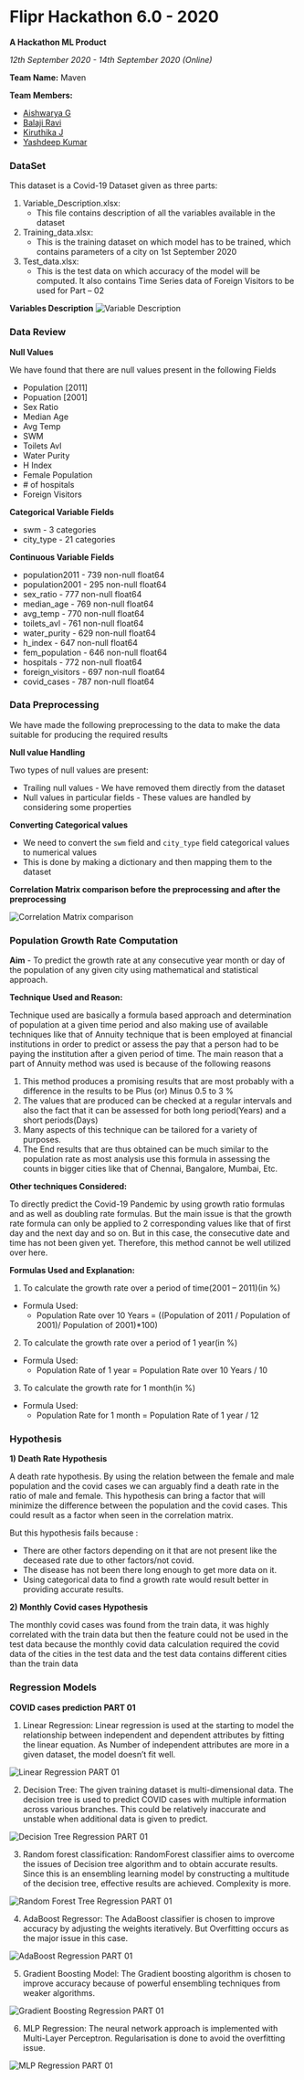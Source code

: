 # Flipr Hackathon 6.0 - 2020

**A Hackathon ML Product**

*12th September 2020 - 14th September 2020 (Online)*

**Team Name:** Maven

**Team Members:**
* [Aishwarya G](https://github.com/izoooo)
* [Balaji Ravi](https://github.com/BalajiRavi63)
* [Kiruthika J](https://github.com/J-Kiruthika)
* [Yashdeep Kumar](https://github.com/yashdeepkumar)

### DataSet

This dataset is a Covid-19 Dataset given as three parts:
1. Variable_Description.xlsx:
    * This file contains description of all the variables available in the dataset
2. Training_data.xlsx:
    * This is the training dataset on which model has to be trained, which contains parameters of a city on 1st September 2020
3. Test_data.xlsx:
    * This is the test data on which accuracy of the model will be computed. It also contains Time Series data of Foreign Visitors to be used for Part – 02
    
**Variables Description**
![Variable Description](/Prediction_plot/variable_desc.PNG)

### Data Review

**Null Values**

We have found that there are null values present in the following Fields
* Population [2011]
* Popuation [2001]
* Sex Ratio
* Median Age
* Avg Temp
* SWM
* Toilets Avl
* Water Purity
* H Index
* Female Population
* \# of hospitals
* Foreign Visitors

**Categorical Variable Fields**
* swm - 3 categories
* city_type - 21 categories

**Continuous Variable Fields**
* population2011 - 739 non-null    float64
* population2001 - 295 non-null    float64
* sex_ratio - 777 non-null    float64
* median_age - 769 non-null    float64
* avg_temp - 770 non-null    float64
* toilets_avl - 761 non-null    float64
* water_purity - 629 non-null    float64
* h_index - 647 non-null    float64
* fem_population - 646 non-null    float64
* hospitals - 772 non-null    float64
* foreign_visitors - 697 non-null    float64
* covid_cases - 787 non-null    float64

### Data Preprocessing

We have made the following preprocessing to the data to make the data suitable for producing the required results

**Null value Handling**

Two types of null values are present:
* Trailing null values - We have removed them directly from the dataset
* Null values in particular fields - These values are handled by considering some properties

**Converting Categorical values**
* We need to convert the `swm` field and `city_type` field categorical values to numerical values
* This is done by making a dictionary and then mapping them to the dataset

**Correlation Matrix comparison before the preprocessing and after the preprocessing**

![Correlation Matrix comparison](/Prediction_plot/corr_comp.png)

### **Population Growth Rate Computation**

**Aim** - To predict the growth rate at any consecutive year month or day of the population of any given city using mathematical and statistical approach.

**Technique Used and Reason:**

Technique used are basically a formula based approach and determination of population at a given time period and also making use of available techniques like that of Annuity technique that is been employed at financial institutions in order to predict or assess the pay that a person had to be paying the institution after a given period of time. The main reason that a part of Annuity method was used is because of the following reasons
   
1.	This method produces a promising results that are most probably with a difference in the results to be Plus (or) Minus 0.5 to 3 %
2.	The values that are produced can be checked at a regular intervals and also the fact that it can be assessed for both long period(Years) and a short periods(Days)
3.	Many aspects of this technique can be tailored for a variety of purposes.
4.	The End results that are thus obtained can be much similar to the population rate as most analysis use this formula in assessing the counts in bigger cities like that of Chennai, Bangalore, Mumbai, Etc.

**Other techniques Considered:**

To directly predict the Covid-19 Pandemic by using growth ratio formulas and as well as doubling rate formulas. But the main issue is that the growth rate formula can only be applied to 2 corresponding values like that of first day and the next day and so on. But in this case, the consecutive date and time has not been given yet. Therefore, this method cannot be well utilized over here. 
   
**Formulas Used and Explanation:**

1.	To calculate the growth rate over a period of time(2001 – 2011)(in %)

   * Formula Used:
      * Population Rate over 10 Years = ((Population of 2011 / Population of 2001)/ Population of 2001)*100)

2.	To calculate the growth rate over a period of 1 year(in %)

   * Formula Used:
      * Population Rate of 1 year = Population Rate over 10 Years / 10

3.	To calculate the growth rate for 1 month(in %)

   * Formula Used:
      * Population Rate for 1 month = Population Rate of 1 year / 12

### Hypothesis

**1) Death Rate Hypothesis**

A death rate hypothesis. By using the relation between the female and male population and the covid cases we can arguably find a death rate in the ratio of male and female. This hypothesis can bring a factor that will minimize the difference between the population and the covid cases. This could result as a factor when seen in the correlation matrix.

But this hypothesis fails because :
* There are other factors depending on it that are not present like the deceased rate due to other factors/not covid.
* The disease has not been there long enough to get more data on it. 
* Using categorical data to find a growth rate would result better in providing accurate results.

**2) Monthly Covid cases Hypothesis**

The monthly covid cases was found from the train data, it was highly correlated with the train data but then the feature could not be used in the test data because the monthly covid data calculation required the covid data of the cities in the test data and the test data contains different cities than the train data

### Regression Models
**COVID cases prediction PART 01**

1) Linear Regression: Linear regression is used at the starting to model the relationship between independent and dependent attributes by fitting the linear equation. As Number of independent attributes are more in a given dataset, the model doesn’t fit well.

![Linear Regression PART 01](/Prediction_plot/LR_model.PNG)
  
2) Decision Tree: The given training dataset is multi-dimensional data. The decision tree is used to predict COVID cases with multiple information across various branches. This could be relatively inaccurate and unstable when additional data is given to predict.

![Decision Tree Regression PART 01](/Prediction_plot/D_Tree_model.PNG)

3) Random forest classification: RandomForest classifier aims to overcome the issues of Decision tree algorithm and to obtain accurate results. Since this is an ensembling learning model by constructing a multitude of the decision tree, effective results are achieved. Complexity is more.

![Random Forest Tree Regression PART 01](/Prediction_plot/RandomForest_model.PNG)
                     
4) AdaBoost Regressor: The AdaBoost classifier is chosen to improve accuracy by adjusting the weights iteratively. But Overfitting occurs as the major issue in this case.

![AdaBoost Regression PART 01](/Prediction_plot/AdaBoost_model.PNG)
     
5) Gradient Boosting Model: The Gradient boosting algorithm is chosen to improve accuracy because of powerful ensembling techniques from weaker algorithms. 

![Gradient Boosting Regression PART 01](/Prediction_plot/GradientBoost_model.PNG)

6) MLP Regression: The neural network approach is implemented with Multi-Layer Perceptron. Regularisation is done to avoid the overfitting issue.

![MLP Regression PART 01](/image/MLP_model.PNG)

